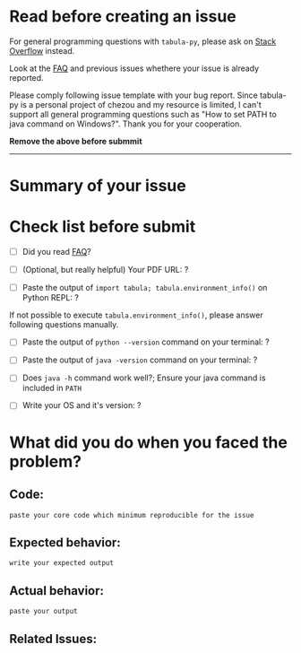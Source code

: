 # Read before creating an issue

For general programming questions with `tabula-py`, please ask on [Stack Overflow](https://stackoverflow.com/) instead.

Look at the [FAQ](https://github.com/chezou/tabula-py#faq) and previous issues whethere your issue is already reported.

Please comply following issue template with your bug report. Since tabula-py is a personal project of chezou and my resource is limited, I can't support all general programming questions such as "How to set PATH to java command on Windows?". Thank you for your cooperation.

**Remove the above before submmit**

------

<!--- Provide a general summary of your changes in the Title above -->

# Summary of your issue

<!-- Write the summary of your issue here -->

# Check list before submit

<!--- Write and check the following questionaries. -->

- [ ] Did you read [FAQ](https://tabula-py.readthedocs.io/en/latest/faq.html)?

- [ ] (Optional, but really helpful) Your PDF URL: ?

- [ ] Paste the output of `import tabula; tabula.environment_info()` on Python REPL: ?

If not possible to execute `tabula.environment_info()`, please answer following questions manually.

- [ ] Paste the output of `python --version` command on your terminal: ?
- [ ] Paste the output of `java -version` command on your terminal: ?
- [ ] Does `java -h` command work well?; Ensure your java command is included in `PATH`
- [ ] Write your OS and it's version: ?


# What did you do when you faced the problem?

<!--- Provide your information to reproduce the issue. -->

## Code:

```
paste your core code which minimum reproducible for the issue
```

## Expected behavior:

<!--- Write your expected results/outputs -->

```
write your expected output
```

## Actual behavior:

<!--- Put the actual results/outputs -->

```
paste your output
```

## Related Issues:
